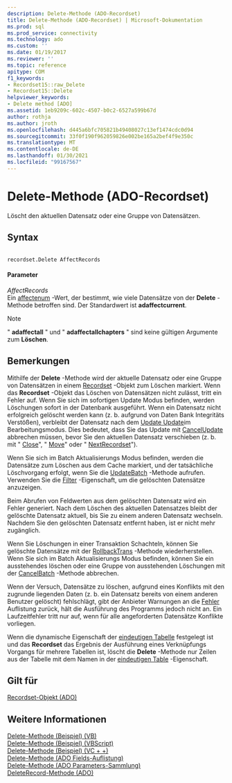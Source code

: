 ```yaml
---
description: Delete-Methode (ADO-Recordset)
title: Delete-Methode (ADO-Recordset) | Microsoft-Dokumentation
ms.prod: sql
ms.prod_service: connectivity
ms.technology: ado
ms.custom: ''
ms.date: 01/19/2017
ms.reviewer: ''
ms.topic: reference
apitype: COM
f1_keywords:
- Recordset15::raw_Delete
- Recordset15::Delete
helpviewer_keywords:
- Delete method [ADO]
ms.assetid: 1eb9209c-602c-4507-b0c2-6527a599b67d
author: rothja
ms.author: jroth
ms.openlocfilehash: d445a6bfc705821b49408027c13ef1474cdc0d94
ms.sourcegitcommit: 33f0f190f962059826e002be165a2bef4f9e350c
ms.translationtype: MT
ms.contentlocale: de-DE
ms.lasthandoff: 01/30/2021
ms.locfileid: "99167567"
---
```

# <a name="delete-method-ado-recordset"></a>Delete-Methode (ADO-Recordset)
Löscht den aktuellen Datensatz oder eine Gruppe von Datensätzen.  
  
## <a name="syntax"></a>Syntax  
  
```  
  
recordset.Delete AffectRecords  
```  
  
#### <a name="parameters"></a>Parameter  
 *AffectRecords*  
 Ein [affectenum](../../../ado/reference/ado-api/affectenum.md) -Wert, der bestimmt, wie viele Datensätze von der **Delete** -Methode betroffen sind. Der Standardwert ist **adaffectcurrent**.  
  
> [!NOTE]
>  " **adaffectall** " und " **adaffectallchapters** " sind keine gültigen Argumente zum **Löschen**.  
  
## <a name="remarks"></a>Bemerkungen  
 Mithilfe der **Delete** -Methode wird der aktuelle Datensatz oder eine Gruppe von Datensätzen in einem [Recordset](../../../ado/reference/ado-api/recordset-object-ado.md) -Objekt zum Löschen markiert. Wenn das **Recordset** -Objekt das Löschen von Datensätzen nicht zulässt, tritt ein Fehler auf. Wenn Sie sich im sofortigen Update Modus befinden, werden Löschungen sofort in der Datenbank ausgeführt. Wenn ein Datensatz nicht erfolgreich gelöscht werden kann (z. b. aufgrund von Daten Bank Integritäts Verstößen), verbleibt der Datensatz nach dem [Update Update](../../../ado/reference/ado-api/update-method.md)im Bearbeitungsmodus. Dies bedeutet, dass Sie das Update mit [CancelUpdate](../../../ado/reference/ado-api/cancelupdate-method-ado.md) abbrechen müssen, bevor Sie den aktuellen Datensatz verschieben (z. b. mit " [Close](../../../ado/reference/ado-api/close-method-ado.md)", " [Move](../../../ado/reference/ado-api/move-method-ado.md)" oder " [NextRecordset](../../../ado/reference/ado-api/nextrecordset-method-ado.md)").  
  
 Wenn Sie sich im Batch Aktualisierungs Modus befinden, werden die Datensätze zum Löschen aus dem Cache markiert, und der tatsächliche Löschvorgang erfolgt, wenn Sie die [UpdateBatch](../../../ado/reference/ado-api/updatebatch-method.md) -Methode aufrufen. Verwenden Sie die [Filter](../../../ado/reference/ado-api/filter-property.md) -Eigenschaft, um die gelöschten Datensätze anzuzeigen.  
  
 Beim Abrufen von Feldwerten aus dem gelöschten Datensatz wird ein Fehler generiert. Nach dem Löschen des aktuellen Datensatzes bleibt der gelöschte Datensatz aktuell, bis Sie zu einem anderen Datensatz wechseln. Nachdem Sie den gelöschten Datensatz entfernt haben, ist er nicht mehr zugänglich.  
  
 Wenn Sie Löschungen in einer Transaktion Schachteln, können Sie gelöschte Datensätze mit der [RollbackTrans](../../../ado/reference/ado-api/begintrans-committrans-and-rollbacktrans-methods-ado.md) -Methode wiederherstellen. Wenn Sie sich im Batch Aktualisierungs Modus befinden, können Sie ein ausstehendes löschen oder eine Gruppe von ausstehenden Löschungen mit der [CancelBatch](../../../ado/reference/ado-api/cancelbatch-method-ado.md) -Methode abbrechen.  
  
 Wenn der Versuch, Datensätze zu löschen, aufgrund eines Konflikts mit den zugrunde liegenden Daten (z. b. ein Datensatz bereits von einem anderen Benutzer gelöscht) fehlschlägt, gibt der Anbieter Warnungen an die [Fehler](../../../ado/reference/ado-api/errors-collection-ado.md) Auflistung zurück, hält die Ausführung des Programms jedoch nicht an. Ein Laufzeitfehler tritt nur auf, wenn für alle angeforderten Datensätze Konflikte vorliegen.  
  
 Wenn die dynamische Eigenschaft der [eindeutigen Tabelle](../../../ado/reference/ado-api/unique-table-unique-schema-unique-catalog-properties-dynamic-ado.md) festgelegt ist und das **Recordset** das Ergebnis der Ausführung eines Verknüpfungs Vorgangs für mehrere Tabellen ist, löscht die **Delete** -Methode nur Zeilen aus der Tabelle mit dem Namen in der [eindeutigen Table](../../../ado/reference/ado-api/unique-table-unique-schema-unique-catalog-properties-dynamic-ado.md) -Eigenschaft.  
  
## <a name="applies-to"></a>Gilt für  
 [Recordset-Objekt (ADO)](../../../ado/reference/ado-api/recordset-object-ado.md)  
  
## <a name="see-also"></a>Weitere Informationen  
 [Delete-Methode (Beispiel) (VB)](../../../ado/reference/ado-api/delete-method-example-vb.md)   
 [Delete-Methode (Beispiel) (VBScript)](../../../ado/reference/ado-api/delete-method-example-vbscript.md)   
 [Delete-Methode (Beispiel) (VC + +)](../../../ado/reference/ado-api/delete-method-example-vc.md)   
 [Delete-Methode (ADO Fields-Auflistung)](../../../ado/reference/ado-api/delete-method-ado-fields-collection.md)   
 [Delete-Methode (ADO Parameters-Sammlung)](../../../ado/reference/ado-api/delete-method-ado-parameters-collection.md)   
 [DeleteRecord-Methode (ADO)](../../../ado/reference/ado-api/deleterecord-method-ado.md)
